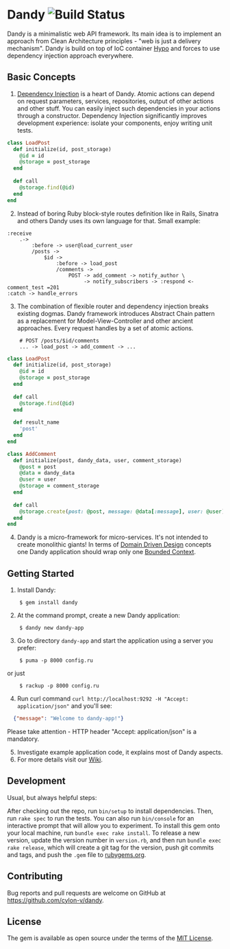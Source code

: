 # Dandy ![Build Status](https://travis-ci.org/cylon-v/dandy.svg?branch=master)

Dandy is a minimalistic web API framework. Its main idea is to implement an approach 
from Clean Architecture principles - "web is just a delivery mechanism". 
Dandy is build on top of IoC container [Hypo](https://github.com/cylon-v/hypo) and forces to use dependency injection 
approach everywhere.  

## Basic Concepts

1. [Dependency Injection](https://en.wikipedia.org/wiki/Dependency_injection) is a heart of Dandy. Atomic actions can depend on request parameters, services, repositories, output of other 
actions and other stuff. You can easily inject such dependencies in your actions through a constructor. 
Dependency Injection significantly improves development experience: isolate your components, enjoy writing unit tests.

```ruby
class LoadPost
  def initialize(id, post_storage)
    @id = id
    @storage = post_storage
  end
  
  def call
    @storage.find(@id)
  end
end
```     

2. Instead of boring Ruby block-style routes definition like in Rails, Sinatra and others Dandy uses its 
own language for that. Small example:

```
:receive
    .->
        :before -> user@load_current_user          
        /posts ->
            $id ->
                :before -> load_post
                /comments ->
                    POST -> add_comment -> notify_author \
                         -> notify_subscribers -> :respond <- comment_test =201
:catch -> handle_errors
```

3. The combination of flexible router and dependency injection breaks existing dogmas. 
Dandy framework introduces Abstract Chain pattern as a replacement for Model-View-Controller 
and other ancient approaches. Every request handles by a set of atomic actions. 

```
    # POST /posts/$id/comments
    ... -> load_post -> add_comment -> ... 
``` 

```ruby
class LoadPost
  def initialize(id, post_storage)
    @id = id
    @storage = post_storage
  end
  
  def call
    @storage.find(@id)
  end
  
  def result_name
    'post'
  end 
end

class AddComment
  def initialize(post, dandy_data, user, comment_storage)
    @post = post
    @data = dandy_data
    @user = user
    @storage = comment_storage 
  end
  
  def call
    @storage.create(post: @post, message: @data[:message], user: @user)
  end  
end
```

4. Dandy is a micro-framework for micro-services. It's not intended to create monolithic giants! 
In terms of [Domain Driven Design](https://en.wikipedia.org/wiki/Domain-driven_design) 
concepts one Dandy application should wrap only one [Bounded Context](https://en.wikipedia.org/wiki/Domain-driven_design#Bounded_context).

## Getting Started

1. Install Dandy: 

```
    $ gem install dandy
```

2. At the command prompt, create a new Dandy application:

```
    $ dandy new dandy-app
```

3. Go to directory `dandy-app` and start the application using a server you prefer:

```
    $ puma -p 8000 config.ru
```

or just

```
    $ rackup -p 8000 config.ru
```

4. Run curl command `curl http://localhost:9292 -H "Accept: application/json"` and you'll see: 

```json
  {"message": "Welcome to dandy-app!"}
```
Please take attention - HTTP header "Accept: application/json" is a mandatory.

5. Investigate example application code, it explains most of Dandy aspects.
6. For more details visit our [Wiki](https://github.com/cylon-v/dandy/wiki).

## Development

Usual, but always helpful steps:
 
After checking out the repo, run `bin/setup` to install dependencies. Then, run `rake spec` to run the tests. You can also run `bin/console` for an interactive prompt that will allow you to experiment.
To install this gem onto your local machine, run `bundle exec rake install`. 
To release a new version, update the version number in `version.rb`, and then run `bundle exec rake release`, which will create a git tag for the version, push git commits and tags, and push the `.gem` file to [rubygems.org](https://rubygems.org).

## Contributing

Bug reports and pull requests are welcome on GitHub at https://github.com/cylon-v/dandy.

## License

The gem is available as open source under the terms of the [MIT License](http://opensource.org/licenses/MIT).
